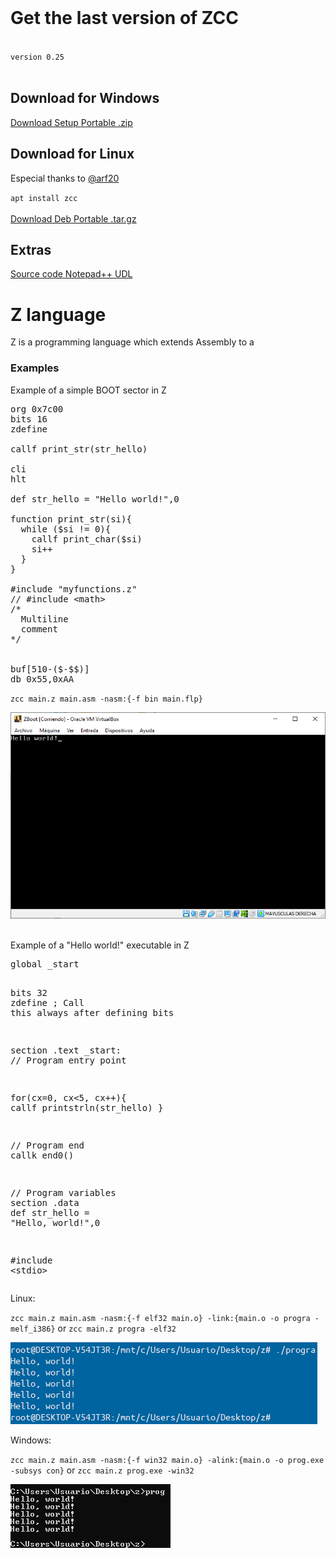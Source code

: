 <br>
<link rel="shortcut icon" type="image/x-icon" href="favicon.png?">
<style>
  header,section#downloads,div.inner>hr{display:none;}
  
  #download-any{
    background: transparent url("https://icons.iconarchive.com/icons/oxygen-icons.org/oxygen/32/Actions-go-down-icon.png") 12px 50% no-repeat;
  }
  #download-npp{
    background: transparent url("https://notepad-plus-plus.org/images/logo.svg") 12px 50% no-repeat;
  }
  #download-zip, #download-tar-gz {
    display: block;
  }
  
  .scode{
    font-size:1.25em;
    padding:6px 12px;
    margin:auto 32px;
  }
  
  .zl_word{
    color:orangered;
    font-weight:bold;
  }
  .zl_string{
    color:cadetblue;
  }
  .zl_comment{
    color:darkgreen;
  }
  .zl_inmed{
    color:gold;
  }
  .zl_nasm_dir{
    color:aqua;
  }
  .zl_nasm_inst{
    color:dodgerblue;
    font-weight:bold;
  }
</style>

# Get the last version of ZCC
<br><code class="scode">version 0.25</code>
<br><br>

## Download for Windows
<div id="downloads" class="clearfix">
  <a target="_blank" href="https://github.com/bruneo32/zcc/tree/main/download/windows/installer" id="download-any" class="button">
    <span>Download Setup</span>
  </a>
  <a target="_blank" href="https://github.com/bruneo32/zcc/tree/main/download/windows/zip" id="download-zip" class="button">
    <span>Portable .zip</span>
  </a>
</div>

## Download for Linux
Especial thanks to <a target="_blank" href="https://github.com/arf20">@arf20</a>
<div id="downloads" class="clearfix">
  <code class="scode">apt install zcc</code>
  <br><br>
  <a target="_blank" href="https://github.com/bruneo32/zcc/tree/main/download/linux/deb" id="download-any" class="button">
    <span>Download Deb</span>
  </a>
  <a target="_blank" href="https://github.com/bruneo32/zcc/tree/main/download/linux/targz" id="download-tar-gz" class="button">
    <span>Portable .tar.gz</span>
  </a>
</div>

## Extras

<div id="downloads" class="clearfix">
  <a target="_blank" href="https://github.com/bruneo32/zcc/tree/main/source" id="download-any" class="button">
    <span>Source code</span>
  </a>
  <a target="_blank" href="https://github.com/bruneo32/zcc/tree/main/download/extra" id="download-npp" class="button">
    <span>Notepad++ UDL</span>
  </a>
</div>

# Z language
Z is a programming language which extends Assembly to a

### Examples
Example of a simple BOOT sector in Z
<pre>
<span class="zl_nasm_dir">org</span> 0x7c00
<span class="zl_nasm_dir">bits</span> 16
<span class="zl_word">zdefine</span>

<span class="zl_word">callf</span> print_str(str_hello)

<span class="zl_nasm_inst">cli</span>
<span class="zl_nasm_inst">hlt</span>

<span class="zl_word">def</span> str_hello = <span class="zl_string">"Hello world!"</span>,0

<span class="zl_word">function</span> print_str(si){
  <span class="zl_word">while</span> (<span class="zl_inmed">$si</span> != 0){
    <span class="zl_word">callf</span> print_char(<span class="zl_inmed">$si</span>)
    si++
  }
}

<span class="zl_word">#include</span> <span class="zl_string">"myfunctions.z"</span>
<span class="zl_comment">// #include &lt;math&gt;
/*
  Multiline
  comment
*/</span>
  

<span class="zl_word">buf</span>[510-($-$$)]
<span class="zl_nasm_dir">db</span> 0x55,0xAA
</pre>

`zcc main.z main.asm -nasm:{-f bin main.flp}`

![](example_boot.png)

<br>
Example of a "Hello world!" executable in Z
<pre>
<span class="zl_nasm_dir">global</span> _start

<span class="zl_nasm_dir">bits</span> 32
<span class="zl_word">zdefine</span> <span class="zl_comment">; Call this always after defining bits</span>

<span class="zl_nasm_dir">section</span> .text
_start:
  <span class="zl_comment">// Program entry point</span>
  
  <span class="zl_word">for</span>(cx=0, cx<5, cx++){
    <span class="zl_word">callf</span> printstrln(str_hello)
  }
  
  <span class="zl_comment">// Program end</span>
  <span class="zl_word">callk</span> end0()

<span class="zl_comment">// Program variables</span>
<span class="zl_nasm_dir">section</span> .data
<span class="zl_word">def</span> str_hello = <span class="zl_string">"Hello, world!"</span>,0

<span class="zl_word">#include</span> <span class="zl_string">&lt;stdio&gt;</span>
</pre>

Linux:

`zcc main.z main.asm -nasm:{-f elf32 main.o} -link:{main.o -o progra -melf_i386}`
or
`zcc main.z progra -elf32`

![](example_helloworld2.png)

Windows:

`zcc main.z main.asm -nasm:{-f win32 main.o} -alink:{main.o -o prog.exe -subsys con}`
or
`zcc main.z prog.exe -win32`

![](example_helloworld.png)
